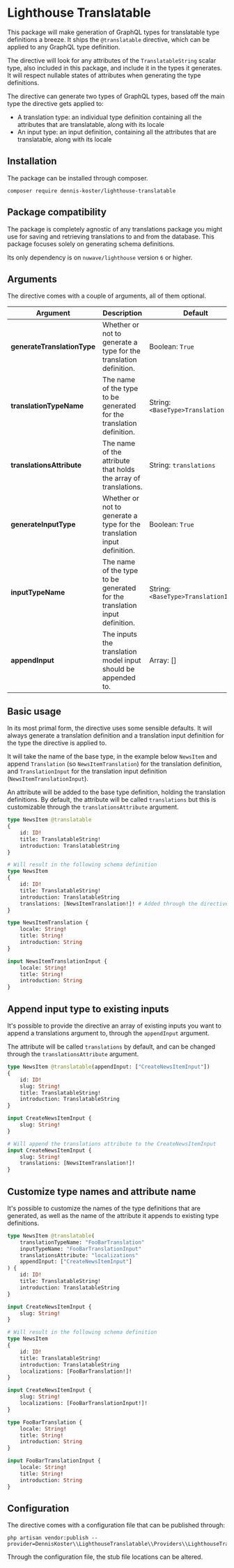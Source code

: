 # Lighthouse Translatable
This package will make generation of GraphQL types for translatable type definitions a breeze. It ships the 
`@translatable` directive, which can be applied to any GraphQL type definition.

The directive will look for any attributes of the `TranslatableString` scalar type, also included in this package, and 
include it in the types it generates.
It will respect nullable states of attributes when generating the type definitions.

The directive can generate two types of GraphQL types, based off the main type the directive gets applied to:
* A translation type: an individual type definition containing all the attributes that are translatable, along with its locale
* An input type: an input definition, containing all the attributes that are translatable, along with its locale

## Installation
The package can be installed through composer.
```shell
composer require dennis-koster/lighthouse-translatable
```

## Package compatibility
The package is completely agnostic of any translations package you might use for saving and retrieving translations to
and from the database. This package focuses solely on generating schema definitions.

Its only dependency is on `nuwave/lighthouse` version `6` or higher.

## Arguments
The directive comes with a couple of arguments, all of them optional.

| Argument                     | Description                                                                | Default                              |
|------------------------------|----------------------------------------------------------------------------|--------------------------------------|
| **generateTranslationType**  | Whether or not to generate a type for the translation definition.          | Boolean: `True`                      |
| **translationTypeName**      | The name of the type to be generated for the translation definition.       | String: `<BaseType>Translation`      |
| **translationsAttribute**    | The name of the attribute that holds the array of translations.            | String: `translations`               |
| **generateInputType**        | Whether or not to generate a type for the translation input definition.    | Boolean: `True`                      |
| **inputTypeName**            | The name of the type to be generated for the translation input definition. | String: `<BaseType>TranslationInput` |
| **appendInput**              | The inputs the translation model input should be appended to.              | Array: []                            |

## Basic usage
In its most primal form, the directive uses some sensible defaults. It will always generate a translation definition and 
a translation input definition for the type the directive is applied to.

It will take the name of the base type, in the example below `NewsItem` and append `Translation` (so `NewsItemTranslation`) 
for the translation definition, and `TranslationInput` for the translation input definition (`NewsItemTranslationInput`).

An attribute will be added to the base type definition, holding the translation definitions. By default, the attribute
will be called `translations` but this is customizable through the `translationsAttribute` argument.

```graphql
type NewsItem @translatable
{
    id: ID!
    title: TranslatableString!
    introduction: TranslatableString
}

# Will result in the following schema definition
type NewsItem
{
    id: ID!
    title: TranslatableString!
    introduction: TranslatableString
    translations: [NewsItemTranslation!]! # Added through the directive
}

type NewsItemTranslation {
    locale: String!
    title: String!
    introduction: String
}

input NewsItemTranslationInput {
    locale: String!
    title: String!
    introduction: String
}
```

## Append input type to existing inputs

It's possible to provide the directive an array of existing inputs you want to append a translations argument to,
through the `appendInput` argument.

The attribute will be called `translations` by default, and can be changed through the `translationsAttribute` argument.

```graphql
type NewsItem @translatable(appendInput: ["CreateNewsItemInput"])
{
    id: ID!
    slug: String!
    title: TranslatableString!
    introduction: TranslatableString
}

input CreateNewsItemInput {
    slug: String!
}

# Will append the translations attribute to the CreateNewsItemInput
input CreateNewsItemInput {
    slug: String!
    translations: [NewsItemTranslation!]!
}
```

## Customize type names and attribute name
It's possible to customize the names of the type definitions that are generated, as well as the name
of the attribute it appends to existing type definitions.

```graphql
type NewsItem @translatable(
    translationTypeName: "FooBarTranslation"
    inputTypeName: "FooBarTranslationInput"
    translationsAttribute: "localizations"
    appendInput: ["CreateNewsItemInput"]
) {
    id: ID!
    title: TranslatableString!
    introduction: TranslatableString
}

input CreateNewsItemInput {
    slug: String!
}

# Will result in the following schema definition
type NewsItem
{
    id: ID!
    title: TranslatableString!
    introduction: TranslatableString
    localizations: [FooBarTranslation!]!
}

input CreateNewsItemInput {
    slug: String!
    localizations: [FooBarTranslationInput!]!
}

type FooBarTranslation {
    locale: String!
    title: String!
    introduction: String
}

input FooBarTranslationInput {
    locale: String!
    title: String!
    introduction: String
}
```

## Configuration
The directive comes with a configuration file that can be published through:
```shell
php artisan vendor:publish --provider=DennisKoster\\LighthouseTranslatable\\Providers\\LighthouseTranslatableProvider
```

Through the configuration file, the stub file locations can be altered. 
